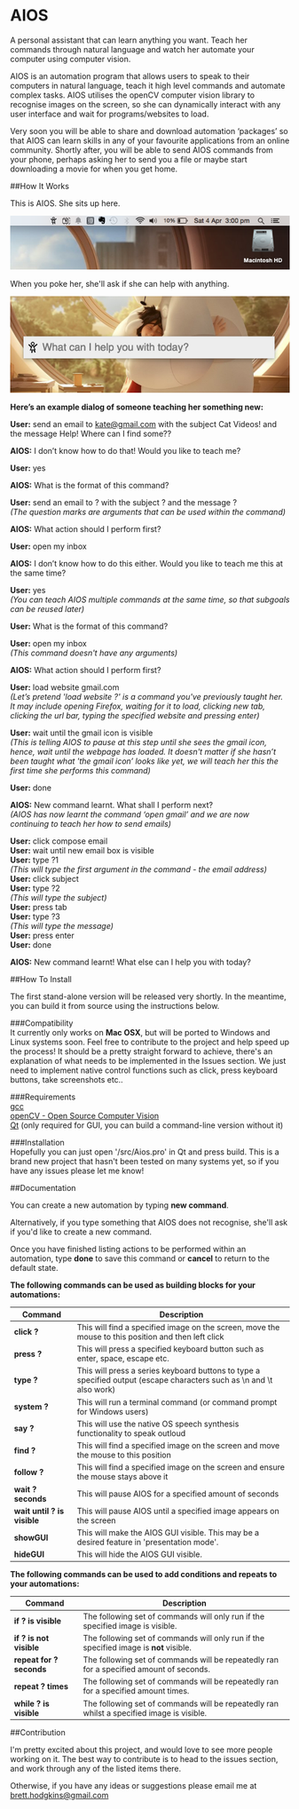 # AIOS

A personal assistant that can learn anything you want. Teach her commands through natural language and watch her automate your computer using computer vision.

AIOS is an automation program that allows users to speak to their computers in natural language, teach it high level commands and automate complex tasks. AIOS utilises the openCV computer vision library to recognise images on the screen, so she can dynamically interact with any user interface and wait for programs/websites to load.

Very soon you will be able to share and download automation ‘packages’ so that AIOS can learn skills in any of your favourite applications from an online community. Shortly after, you will be able to send AIOS commands from your phone, perhaps asking her to send you a file or maybe start downloading a movie for when you get home.

##How It Works

This is AIOS. She sits up here.

![alt text](screenshots/screenshot1.png "AIOS")

When you poke her, she'll ask if she can help with anything.

![alt text](screenshots/screenshot2.png "Like This.")

**Here’s an example dialog of someone teaching her something new:**

**User:** send an email to kate@gmail.com with the subject Cat Videos! and the message Help! Where can I find some??

**AIOS:** I don’t know how to do that! Would you like to teach me?

**User:** yes

**AIOS:** What is the format of this command?

**User:** send an email to ? with the subject ? and the message ?  
*(The question marks are arguments that can be used within the command)*

**AIOS:** What action should I perform first?

**User:** open my inbox

**AIOS:** I don’t know how to do this either. Would you like to teach me this at the same time?

**User:** yes  
*(You can teach AIOS multiple commands at the same time, so that subgoals can be reused later)*

**User:** What is the format of this command?

**User:** open my inbox  
*(This command doesn't have any arguments)*

**AIOS:** What action should I perform first?

**User:** load website gmail.com  
*(Let’s pretend 'load website ?' is a command you've previously taught her. It may include opening Firefox, waiting for it to load, clicking new tab, clicking the url bar, typing the specified website and pressing enter)*

**User:** wait until the gmail icon is visible  
*(This is telling AIOS to pause at this step until she sees the gmail icon, hence, wait until the webpage has loaded. It doesn't matter if she hasn’t been taught what 'the gmail icon’ looks like yet, we will teach her this the first time she performs this command)*

**User:** done

**AIOS:** New command learnt. What shall I perform next?  
*(AIOS has now learnt the command ‘open gmail’ and we are now continuing to teach her how to send emails)*

**User:** click compose email  
**User:** wait until new email box is visible  
**User:** type ?1  
*(This will type the first argument in the command - the email address)*  
**User:** click subject  
**User:** type ?2  
*(This will type the subject)*  
**User:** press tab  
**User:** type ?3  
*(This will type the message)*  
**User:** press enter  
**User:** done  

**AIOS:** New command learnt! What else can I help you with today?

##How To Install

The first stand-alone version will be released very shortly. In the meantime, you can build it from source using the instructions below.

###Compatibility  
It currently only works on **Mac OSX**, but will be ported to Windows and Linux systems soon. Feel free to contribute to the project and help speed up the process! It should be a pretty straight forward to achieve, there's an explanation of what needs to be implemented in the Issues section. We just need to implement native control functions such as click, press keyboard buttons, take screenshots etc..

###Requirements  
[gcc](https://gcc.gnu.org/)  
[openCV - Open Source Computer Vision](http://opencv.org/)  
[Qt](http://www.qt.io/) (only required for GUI, you can build a command-line version without it)

###Installation  
Hopefully you can just open '/src/Aios.pro' in Qt and press build. This is a brand new project that hasn't been tested on many systems yet, so if you have any issues please let me know!

##Documentation

You can create a new automation by typing **new command**.

Alternatively, if you type something that AIOS does not recognise, she'll ask if you'd like to create a new command.

Once you have finished listing actions to be performed within an automation, type **done** to save this command or **cancel** to return to the default state.

**The following commands can be used as building blocks for your automations:**

Command | Description
--- | --- 
**click ?** | This will find a specified image on the screen, move the mouse to this position and then left click  
**press ?** | This will press a specified keyboard button such as enter, space, escape etc.  
**type ?**  | This will press a series keyboard buttons to type a specified output (escape characters such as \n and \t also work) 
**system ?** | This will run a terminal command (or command prompt for Windows users)  
**say ?** | This will use the native OS speech synthesis functionality to speak outloud  
**find ?** | This will find a specified image on the screen and move the mouse to this position  
**follow ?** | This will find a specified image on the screen and ensure the mouse stays above it  
**wait ? seconds** | This will pause AIOS for a specified amount of seconds  
**wait until ? is visible** | This will pause AIOS until a specified image appears on the screen
**showGUI** | This will make the AIOS GUI visible. This may be a desired feature in 'presentation mode'.  
**hideGUI** | This will hide the AIOS GUI visible.

**The following commands can be used to add conditions and repeats to your automations:**

Command | Description
--- | --- 
**if ? is visible** | The following set of commands will only run if the specified image is visible.  
**if ? is not visible** | The following set of commands will only run if the specified image is **not** visible.  
**repeat for ? seconds** | The following set of commands will be repeatedly ran for a specified amount of seconds.  
**repeat ? times** | The following set of commands will be repeatedly ran for a specified amount times.  
**while ? is visible** | The following set of commands will be repeatedly ran whilst a specified image is visible.

##Contribution

I'm pretty excited about this project, and would love to see more people working on it. The best way to contribute is to head to the issues section, and work through any of the listed items there. 

Otherwise, if you have any ideas or suggestions please email me at brett.hodgkins@gmail.com
